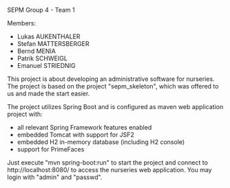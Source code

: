 SEPM Group 4 - Team 1

Members:
 - Lukas AUKENTHALER
 - Stefan MATTERSBERGER
 - Bernd MENIA
 - Patrik SCHWEIGL
 - Emanuel STRIEDNIG

This project is about developing an administrative software for nurseries.
The project is based on the project "sepm_skeleton", which was offered to us 
and made the start easier.

The project utilizes Spring Boot and is configured as maven web application project with:
 - all relevant Spring Framework features enabled
 - embedded Tomcat with support for JSF2
 - embedded H2 in-memory database (including H2 console)
 - support for PrimeFaces

Just execute  "mvn spring-boot:run" to start the project and connect to
http://localhost:8080/ to access the nurseries web application. You may login
with "admin" and "passwd".